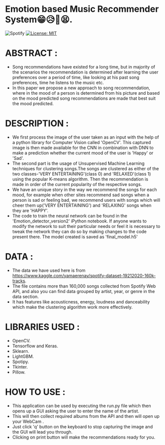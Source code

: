 # Emotion based Music Recommender System😁😥🥰😫.

![Spotify](https://img.shields.io/badge/Spotify-1ED760?&style=for-the-badge&logo=spotify&logoColor=white)
[![License: MIT](https://img.shields.io/badge/License-MIT-yellow.svg)](https://opensource.org/licenses/MIT)


 
# ABSTRACT :

* Song recommendations have existed for a long time, but in majority of the scenarios the recommendation is determined after learning the user preferences over a period of time, like looking at his past song preferences, time he listens to the music etc. 
* In this paper we propose a new approach to song recommendation, where in the mood of a person is determined from his picture and based on the mood predicted song recommendations are made that best suit the mood predicted.

# DESCRIPTION :


* We first process the image of the user taken as an input with the help of a python library for Computer Vision called 'OpenCV'. This captured image is then made available for the CNN in combination with DNN to make a prediction whether the current mood of the user is 'Happy' or 'Sad'.
* The second part is the usage of Unsupervised Machine Learning techniques for clustering songs.The songs are clustered as either of the two classes-'VERY ENTERTAINING'(class 0) and 'RELAXED'(class 1) using the popular K-means algorithm. Then the recommendation is made in order of the current popularity of the respective songs.
* We have an unique story in the way we recommend the songs for each mood, for example when other sites recommend sad songs when a person is sad or feeling bad, we recommend users with songs which will cheer them up('VERY ENTERTAINING') and 'RELAXING' songs when they are 'HAPPY'.
* The code to train the neural network can be found in the 'Emotion_detector_version2' iPython notebook. If anyone wants to modify the network to suit their particular needs or feel it is necessary to tweak the network they can do so by making changes to the code present there. The model created is saved as 'final_model.h5'


# DATA :
 
 * The data we have used here is from https://www.kaggle.com/yamaerenay/spotify-dataset-19212020-160k-tracks.
 * The file contains more than 160,000 songs collected from Spotify Web API, and also you can find data grouped by artist, year, or genre in the data section.
 * It has features like acousticness, energy, loudness and danceability which make the clustering algorithm work more effectively.
 
 
# LIBRARIES USED :
  * OpenCV.
  * Tensorflow and Keras.
  * Sklearn.
  * LightGBM.
  * Spotipy.
  * Tkinter.
  * Pillow.



# HOW TO USE :

   * This application can be used by executing the run.py file which then opens up a GUI asking the user to enter the name of the artist.
   * This will then collect required albums from the API and then will open up your WebCam .
   * Just click 'q' button on the keyboard to stop capturing the image and the GUI will lead you through. 
   * Clicking on print button will make the recommendations ready for you. 
   



